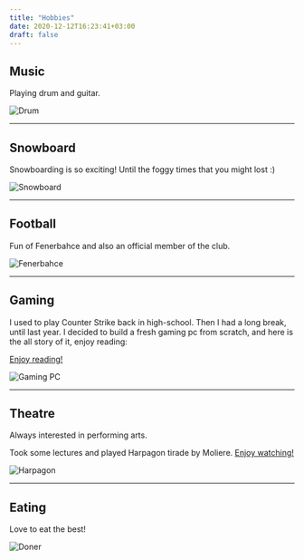 ```yaml
---
title: "Hobbies"
date: 2020-12-12T16:23:41+03:00
draft: false
---
```


## Music
Playing drum and guitar.

![Drum](../images/drum.png)

---
## Snowboard
Snowboarding is so exciting! Until the foggy times that you might lost :)

![Snowboard](../images/snowboard.jpeg)

---
## Football
Fun of Fenerbahce and also an official member of the club.

![Fenerbahce](../images/fenerbahce.jpeg)

---
## Gaming
I used to play Counter Strike back in high-school.
Then I had a long break, until last year.
I decided to build a fresh gaming pc from scratch, and here is the all story of it, enjoy reading:

[Enjoy reading!](https://medium.com/@odalabasmaz/building-a-gaming-pc-275b67d89064 "Building a Gaming PC")

![Gaming PC](../images/gaming-pc.png)

---
## Theatre
Always interested in performing arts.

Took some lectures and played Harpagon tirade by Moliere. [Enjoy watching!](https://www.youtube.com/embed/w67FcXcomwY)

![Harpagon](../images/harpagon.png)

---
## Eating
Love to eat the best!

![Doner](../images/doner.png)

